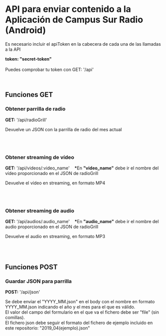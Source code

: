 <h1>API para enviar contenido a la Aplicación de Campus Sur Radio (Android)</h1>
<p> Es necesario incluir el apiToken en la cabecera de cada una de las llamadas a la API</p>
<p><b>token: "secret-token"</b><br><br>Puedes comprobar tu token con GET: '/api'</p> <br>

<h2>Funciones GET</h2>
<h3>Obtener parrilla de radio</h3>
<p> <b>GET:</b> '/api/radioGrill' </p>
<p> Devuelve un JSON con la parrilla de radio del mes actual </p>
<br><br>

<h3>Obtener streaming de vídeo</h3>
<p> <b>GET:</b> '/api/videos/:video_name'&nbsp;&nbsp;&nbsp;
<b>*</b>En <b>"video_name"</b> debe ir el nombre del vídeo proporcionado en el JSON de radioGrill</p>
<p> Devuelve el vídeo en streaming, en formato MP4 </p>
<br><br>

<h3>Obtener streaming de audio</h3>
<p> <b>GET:</b> '/api/audios/:audio_name'&nbsp;&nbsp;&nbsp;
<b>*</b>En <b>"audio_name"</b> debe ir el nombre del audio proporcionado en el JSON de radioGrill</p>
<p> Devuelve el audio en streaming, en formato MP3 </p>
<br><br>

<h2>Funciones POST</h2>
<h3>Guardar JSON para parrilla</h3>
<p> <b>POST:</b> '/api/json' </p>
<p>Se debe enviar el "YYYY_MM.json" en el body con el nombre en formato YYYY_MM.json indicando el año y el mes para el que es válido.<br>
El valor del campo del formulario en el que va el fichero debe ser "file" (sin comillas). <br>El fichero json debe seguir el formato del fichero de ejemplo incluido en este repositorio: "2019_04(ejemplo).json"</p>
<br><br>
